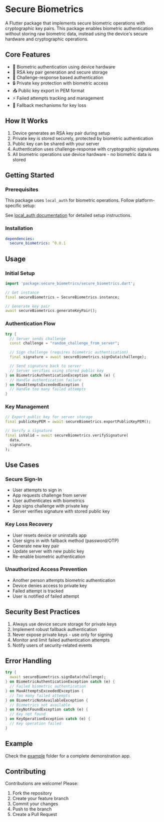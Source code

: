 # Secure Biometrics

A Flutter package that implements secure biometric operations with cryptographic key pairs. This package enables biometric authentication without storing raw biometric data, instead using the device's secure hardware and cryptographic operations.

## Core Features

- 🔐 Biometric authentication using device hardware
- 🔑 RSA key pair generation and secure storage
- 📝 Challenge-response based authentication
- 🔒 Private key protection with biometric access
- 📤 Public key export in PEM format
- ⚡ Failed attempts tracking and management
- 🔄 Fallback mechanisms for key loss

## How It Works

1. Device generates an RSA key pair during setup
2. Private key is stored securely, protected by biometric authentication
3. Public key can be shared with your server
4. Authentication uses challenge-response with cryptographic signatures
5. All biometric operations use device hardware - no biometric data is stored

## Getting Started

### Prerequisites

This package uses `local_auth` for biometric operations. Follow platform-specific setup:

See [local_auth documentation](https://pub.dev/packages/local_auth) for detailed setup instructions.

### Installation

```yaml
dependencies:
  secure_biometrics: ^0.0.1
```

## Usage

### Initial Setup

```dart
import 'package:secure_biometrics/secure_biometrics.dart';

// Get instance
final secureBiometrics = SecureBiometrics.instance;

// Generate key pair
await secureBiometrics.generateKeyPair();
```

### Authentication Flow

```dart
try {
  // Server sends challenge
  const challenge = "random_challenge_from_server";

  // Sign challenge (requires biometric authentication)
  final signature = await secureBiometrics.signData(challenge);

  // Send signature back to server
  // Server verifies using stored public key
} on BiometricAuthenticationException catch (e) {
  // Handle authentication failure
} on MaxAttemptsExceededException {
  // Handle too many failed attempts
}
```

### Key Management

```dart
// Export public key for server storage
final publicKeyPEM = await secureBiometrics.exportPublicKeyPEM();

// Verify a signature
final isValid = await secureBiometrics.verifySignature(
  data,
  signature,
);
```

## Use Cases

### Secure Sign-In

- User attempts to sign in
- App requests challenge from server
- User authenticates with biometrics
- App signs challenge with private key
- Server verifies signature with stored public key

### Key Loss Recovery

- User resets device or uninstalls app
- User signs in with fallback method (password/OTP)
- Generate new key pair
- Update server with new public key
- Re-enable biometric authentication

### Unauthorized Access Prevention

- Another person attempts biometric authentication
- Device denies access to private key
- Failed attempt is tracked
- User is notified of failed attempt

## Security Best Practices

1. Always use device secure storage for private keys
2. Implement robust fallback authentication
3. Never expose private keys - use only for signing
4. Monitor and limit failed authentication attempts
5. Notify users of security-related events

## Error Handling

```dart
try {
  await secureBiometrics.signData(challenge);
} on BiometricAuthenticationException catch (e) {
  // Failed biometric authentication
} on MaxAttemptsExceededException {
  // Too many failed attempts
} on BiometricNotAvailableException {
  // Biometrics not available
} on KeyNotFoundException catch (e) {
  // Key not found
} on KeyOperationException catch (e) {
  // Key operation failed
}
```

## Example

Check the [example](example) folder for a complete demonstration app.

## Contributing

Contributions are welcome! Please:

1. Fork the repository
2. Create your feature branch
3. Commit your changes
4. Push to the branch
5. Create a Pull Request
